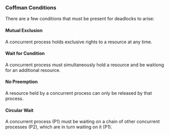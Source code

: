 ### Coffman Conditions
There are a few conditions that must be present for deadlocks to arise:

#### Mutual Exclusion
A concurrent process holds exclusive rights to a resource at any time.

#### Wait for Condition
A concurrent process must simultaneously hold a resource and be waitiong for an additional resource.

#### No Preemption
A resource held by a concurrent process can only be released by that process.

#### Circular Wait
A concurrent process (P1) must be waiting on a chain of other concurrent processes (P2), which are in turn waiting on it (P1).